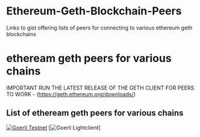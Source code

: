 # Ethereum-Geth-Blockchain-Peers
Links to gist offering lists of peers for connecting to various ethereum geth blockchains

# etheream geth peers for various chains
IMPORTANT RUN THE LATEST RELEASE OF THE GETH CLIENT FOR PEERS TO WORK - (https://geth.ethereum.org/downloads/)

## List of etheream geth peers for various chains

[![Goerli Testnet](https://gist.github.com/rfikki/f00577796f84dd30bce367b22ad476dc)](https://gist.github.com/rfikki/f00577796f84dd30bce367b22ad476dc)
[![Goerli Lightclient](https://gist.github.com/rfikki/f00577796f84dd30bce367b22ad476dc)]
